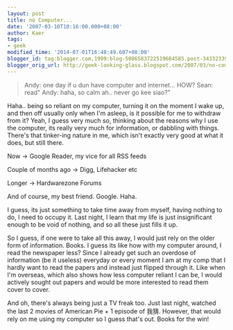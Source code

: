 ```yaml
---
layout: post
title: no Computer...
date: '2007-03-10T10:16:00.000+08:00'
author: Kaer
tags:
- geek
modified_time: '2014-07-01T16:48:49.607+08:00'
blogger_id: tag:blogger.com,1999:blog-5086583722519664585.post-3433233975188522729
blogger_orig_url: http://geek-looking-glass.blogspot.com/2007/03/no-computer.html
---
```


> Andy: one day if u dun have computer and internet... HOW? 
> Sean: read"
> Andy: haha, so calm ah.. never go kee siao?" 

Haha.. being so reliant on my computer, turning it on the moment I wake up, 
and then off usually only when I'm asleep, is it possible for me to withdraw 
from it? Yeah, I guess very much so, thinking about the reasons why I use the 
computer, its really very much for information, or dabbling with things. 
There's that tinker-ing nature in me, which isn't exactly very good at what it 
does, but still there. 

Now -&gt; Google Reader, my vice for all RSS feeds 

Couple of months ago -&gt; Digg, Lifehacker etc 

Longer -&gt; Hardwarezone Forums 

And of course, my best friend. Google. Haha. 

I guess, its just something to take time away from myself, having nothing to 
do, I need to occupy it. Last night, I learn that my life is just 
insignificant enough to be void of nothing, and so all these just fills it up. 

So I guess, if one were to take all this away, I would just rely on the older 
form of information. Books. I guess its like how with my computer around, I 
read the newspaper less? Since I already get such an overdose of information 
(be it useless) everyday or every moment I am at my comp that I hardly want to 
read the papers and instead just flipped through it. Like when I'm overseas, 
which also shows how less computer reliant I can be, I would actively sought 
out papers and would be more interested to read them cover to cover. 

And oh, there's always being just a TV freak too. Just last night, watched the 
last 2 movies of American Pie + 1 episode of 我猜. However, that would rely on 
me using my computer so I guess that's out. Books for the win! 